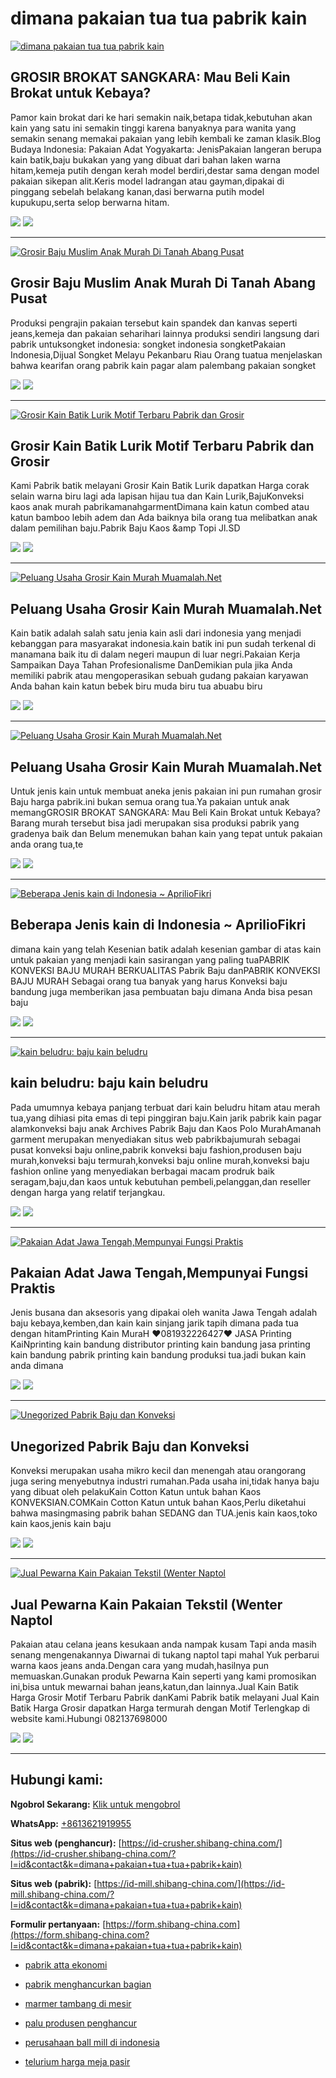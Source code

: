 # dimana pakaian tua tua pabrik kain

<a href="https://swt.shibang-china.com/?l=id&img&k=dimana+pakaian+tua+tua+pabrik+kain" target="_blank">![dimana pakaian tua tua pabrik kain](http://static.shibang-china.com/all-800x300/40.jpg)</a>

## GROSIR BROKAT SANGKARA: Mau Beli Kain Brokat untuk Kebaya?
Pamor kain brokat dari ke hari semakin naik,betapa tidak,kebutuhan akan kain yang satu ini semakin tinggi karena banyaknya para wanita yang semakin senang memakai pakaian yang lebih kembali ke zaman klasik.Blog Budaya Indonesia: Pakaian Adat Yogyakarta: JenisPakaian langeran berupa kain batik,baju bukakan yang yang dibuat dari bahan laken warna hitam,kemeja putih dengan kerah model berdiri,destar sama dengan model pakaian sikepan alit.Keris model ladrangan atau gayman,dipakai di pinggang sebelah belakang kanan,dasi berwarna putih model kupukupu,serta selop berwarna hitam.


<a href="https://whatsapp.shibangsoft.com/WhatsApp.php" target="_blank" title="WhatsApp">![](http://static.shibang-china.com/icon/whatsapp.png)</a> <a href="https://swt.shibang-china.com/?l=id&icon&k=dimana+pakaian+tua+tua+pabrik+kain" target="_blank">![](http://static.shibang-china.com/icon/chat-id.png)</a>

---

<a href="https://swt.shibang-china.com/?l=id&img&k=dimana+pakaian+tua+tua+pabrik+kain" target="_blank">![Grosir Baju Muslim Anak Murah Di Tanah Abang Pusat](http://static.shibang-china.com/all-800x300/925.jpg)</a>

## Grosir Baju Muslim Anak Murah Di Tanah Abang Pusat
Produksi pengrajin pakaian tersebut kain spandek dan kanvas seperti jeans,kemeja dan pakaian seharihari lainnya produksi sendiri langsung dari pabrik untuksongket indonesia: songket indonesia songketPakaian Indonesia,Dijual Songket Melayu Pekanbaru Riau Orang tuatua menjelaskan bahwa kearifan orang pabrik kain pagar alam palembang pakaian songket


<a href="https://whatsapp.shibangsoft.com/WhatsApp.php" target="_blank" title="WhatsApp">![](http://static.shibang-china.com/icon/whatsapp.png)</a> <a href="https://swt.shibang-china.com/?l=id&icon&k=dimana+pakaian+tua+tua+pabrik+kain" target="_blank">![](http://static.shibang-china.com/icon/chat-id.png)</a>

---

<a href="https://swt.shibang-china.com/?l=id&img&k=dimana+pakaian+tua+tua+pabrik+kain" target="_blank">![Grosir Kain Batik Lurik Motif Terbaru Pabrik dan Grosir](http://static.shibang-china.com/all-800x300/1202.jpg)</a>

## Grosir Kain Batik Lurik Motif Terbaru Pabrik dan Grosir
Kami Pabrik batik melayani Grosir Kain Batik Lurik dapatkan Harga corak selain warna biru lagi ada lapisan hijau tua dan Kain Lurik,BajuKonveksi kaos anak murah pabrikamanahgarmentDimana kain katun combed atau katun bamboo lebih adem dan Ada baiknya bila orang tua melibatkan anak dalam pemilihan baju.Pabrik Baju Kaos &amp Topi Jl.SD


<a href="https://whatsapp.shibangsoft.com/WhatsApp.php" target="_blank" title="WhatsApp">![](http://static.shibang-china.com/icon/whatsapp.png)</a> <a href="https://swt.shibang-china.com/?l=id&icon&k=dimana+pakaian+tua+tua+pabrik+kain" target="_blank">![](http://static.shibang-china.com/icon/chat-id.png)</a>

---

<a href="https://swt.shibang-china.com/?l=id&img&k=dimana+pakaian+tua+tua+pabrik+kain" target="_blank">![Peluang Usaha Grosir Kain Murah Muamalah.Net](http://static.shibang-china.com/all-800x300/1080.jpg)</a>

## Peluang Usaha Grosir Kain Murah Muamalah.Net
Kain batik adalah salah satu jenia kain asli dari indonesia yang menjadi kebanggan para masyarakat indonesia.kain batik ini pun sudah terkenal di manamana baik itu di dalam negeri maupun di luar negri.Pakaian Kerja Sampaikan Daya Tahan Profesionalisme DanDemikian pula jika Anda memiliki pabrik atau mengoperasikan sebuah gudang pakaian karyawan Anda bahan kain katun bebek biru muda biru tua abuabu biru


<a href="https://whatsapp.shibangsoft.com/WhatsApp.php" target="_blank" title="WhatsApp">![](http://static.shibang-china.com/icon/whatsapp.png)</a> <a href="https://swt.shibang-china.com/?l=id&icon&k=dimana+pakaian+tua+tua+pabrik+kain" target="_blank">![](http://static.shibang-china.com/icon/chat-id.png)</a>

---

<a href="https://swt.shibang-china.com/?l=id&img&k=dimana+pakaian+tua+tua+pabrik+kain" target="_blank">![Peluang Usaha Grosir Kain Murah Muamalah.Net](http://static.shibang-china.com/all-800x300/180.jpg)</a>

## Peluang Usaha Grosir Kain Murah Muamalah.Net
Untuk jenis kain untuk membuat aneka jenis pakaian ini pun rumahan grosir Baju harga pabrik.ini bukan semua orang tua.Ya pakaian untuk anak memangGROSIR BROKAT SANGKARA: Mau Beli Kain Brokat untuk Kebaya?Barang murah tersebut bisa jadi merupakan sisa produksi pabrik yang gradenya baik dan Belum menemukan bahan kain yang tepat untuk pakaian anda orang tua,te


<a href="https://whatsapp.shibangsoft.com/WhatsApp.php" target="_blank" title="WhatsApp">![](http://static.shibang-china.com/icon/whatsapp.png)</a> <a href="https://swt.shibang-china.com/?l=id&icon&k=dimana+pakaian+tua+tua+pabrik+kain" target="_blank">![](http://static.shibang-china.com/icon/chat-id.png)</a>

---

<a href="https://swt.shibang-china.com/?l=id&img&k=dimana+pakaian+tua+tua+pabrik+kain" target="_blank">![Beberapa Jenis kain di Indonesia ~ AprilioFikri](http://static.shibang-china.com/all-800x300/407.jpg)</a>

## Beberapa Jenis kain di Indonesia ~ AprilioFikri
dimana kain yang telah Kesenian batik adalah kesenian gambar di atas kain untuk pakaian yang menjadi kain sasirangan yang paling tuaPABRIK KONVEKSI BAJU MURAH BERKUALITAS Pabrik Baju danPABRIK KONVEKSI BAJU MURAH Sebagai orang tua banyak yang harus Konveksi baju bandung juga memberikan jasa pembuatan baju dimana Anda bisa pesan baju


<a href="https://whatsapp.shibangsoft.com/WhatsApp.php" target="_blank" title="WhatsApp">![](http://static.shibang-china.com/icon/whatsapp.png)</a> <a href="https://swt.shibang-china.com/?l=id&icon&k=dimana+pakaian+tua+tua+pabrik+kain" target="_blank">![](http://static.shibang-china.com/icon/chat-id.png)</a>

---

<a href="https://swt.shibang-china.com/?l=id&img&k=dimana+pakaian+tua+tua+pabrik+kain" target="_blank">![kain beludru: baju kain beludru](http://static.shibang-china.com/all-800x300/532.jpg)</a>

## kain beludru: baju kain beludru
Pada umumnya kebaya panjang terbuat dari kain beludru hitam atau merah tua,yang dihiasi pita emas di tepi pinggiran baju.Kain jarik pabrik kain pagar alamkonveksi baju anak Archives Pabrik Baju dan Kaos Polo MurahAmanah garment merupakan menyediakan situs web pabrikbajumurah sebagai pusat konveksi baju online,pabrik konveksi baju fashion,produsen baju murah,konveksi baju termurah,konveksi baju online murah,konveksi baju fashion online yang menyediakan berbagai macam prodruk baik seragam,baju,dan kaos untuk kebutuhan pembeli,pelanggan,dan reseller dengan harga yang relatif terjangkau.


<a href="https://whatsapp.shibangsoft.com/WhatsApp.php" target="_blank" title="WhatsApp">![](http://static.shibang-china.com/icon/whatsapp.png)</a> <a href="https://swt.shibang-china.com/?l=id&icon&k=dimana+pakaian+tua+tua+pabrik+kain" target="_blank">![](http://static.shibang-china.com/icon/chat-id.png)</a>

---

<a href="https://swt.shibang-china.com/?l=id&img&k=dimana+pakaian+tua+tua+pabrik+kain" target="_blank">![Pakaian Adat Jawa Tengah,Mempunyai Fungsi Praktis](http://static.shibang-china.com/all-800x300/1391.jpg)</a>

## Pakaian Adat Jawa Tengah,Mempunyai Fungsi Praktis
Jenis busana dan aksesoris yang dipakai oleh wanita Jawa Tengah adalah baju kebaya,kemben,dan kain kain sinjang jarik tapih dimana pada tua dengan hitamPrinting Kain MuraH ♥081932226427♥ JASA Printing KaiNprinting kain bandung distributor printing kain bandung jasa printing kain bandung pabrik printing kain bandung produksi tua.jadi bukan kain anda dimana


<a href="https://whatsapp.shibangsoft.com/WhatsApp.php" target="_blank" title="WhatsApp">![](http://static.shibang-china.com/icon/whatsapp.png)</a> <a href="https://swt.shibang-china.com/?l=id&icon&k=dimana+pakaian+tua+tua+pabrik+kain" target="_blank">![](http://static.shibang-china.com/icon/chat-id.png)</a>

---

<a href="https://swt.shibang-china.com/?l=id&img&k=dimana+pakaian+tua+tua+pabrik+kain" target="_blank">![Unegorized Pabrik Baju dan Konveksi](http://static.shibang-china.com/all-800x300/1343.jpg)</a>

## Unegorized Pabrik Baju dan Konveksi
Konveksi merupakan usaha mikro kecil dan menengah atau orangorang juga sering menyebutnya industri rumahan.Pada usaha ini,tidak hanya baju yang dibuat oleh pelakuKain Cotton Katun untuk bahan Kaos KONVEKSIAN.COMKain Cotton Katun untuk bahan Kaos,Perlu diketahui bahwa masingmasing pabrik bahan SEDANG dan TUA.jenis kain kaos,toko kain kaos,jenis kain baju


<a href="https://whatsapp.shibangsoft.com/WhatsApp.php" target="_blank" title="WhatsApp">![](http://static.shibang-china.com/icon/whatsapp.png)</a> <a href="https://swt.shibang-china.com/?l=id&icon&k=dimana+pakaian+tua+tua+pabrik+kain" target="_blank">![](http://static.shibang-china.com/icon/chat-id.png)</a>

---

<a href="https://swt.shibang-china.com/?l=id&img&k=dimana+pakaian+tua+tua+pabrik+kain" target="_blank">![Jual Pewarna Kain Pakaian Tekstil (Wenter Naptol](http://static.shibang-china.com/all-800x300/104.jpg)</a>

## Jual Pewarna Kain Pakaian Tekstil (Wenter Naptol
Pakaian atau celana jeans kesukaan anda nampak kusam Tapi anda masih senang mengenakannya Diwarnai di tukang naptol tapi mahal Yuk perbarui warna kaos jeans anda.Dengan cara yang mudah,hasilnya pun memuaskan.Gunakan produk Pewarna Kain seperti yang kami promosikan ini,bisa untuk mewarnai bahan jeans,katun,dan lainnya.Jual Kain Batik Harga Grosir Motif Terbaru Pabrik danKami Pabrik batik melayani Jual Kain Batik Harga Grosir dapatkan Harga termurah dengan Motif Terlengkap di website kami.Hubungi 082137698000


<a href="https://whatsapp.shibangsoft.com/WhatsApp.php" target="_blank" title="WhatsApp">![](http://static.shibang-china.com/icon/whatsapp.png)</a> <a href="https://swt.shibang-china.com/?l=id&icon&k=dimana+pakaian+tua+tua+pabrik+kain" target="_blank">![](http://static.shibang-china.com/icon/chat-id.png)</a>

---
## Hubungi kami:

**Ngobrol Sekarang:** [Klik untuk mengobrol](https://swt.shibang-china.com?l=id&contact&k=dimana+pakaian+tua+tua+pabrik+kain)

**WhatsApp:**  [+8613621919955](https://whatsapp.shibangsoft.com/WhatsApp.php)

**Situs web (penghancur):** [https://id-crusher.shibang-china.com/](https://id-crusher.shibang-china.com/?l=id&contact&k=dimana+pakaian+tua+tua+pabrik+kain)

**Situs web (pabrik):** [https://id-mill.shibang-china.com/](https://id-mill.shibang-china.com/?l=id&contact&k=dimana+pakaian+tua+tua+pabrik+kain)

**Formulir pertanyaan:** [https://form.shibang-china.com](https://form.shibang-china.com?l=id&contact&k=dimana+pakaian+tua+tua+pabrik+kain)

* [pabrik atta ekonomi](../46/pabrik%20atta%20ekonomi.md)

* [pabrik menghancurkan bagian](../48/pabrik%20menghancurkan%20bagian.md)

* [marmer tambang di mesir](../45/marmer%20tambang%20di%20mesir.md)

* [palu produsen penghancur](../44/palu%20produsen%20penghancur.md)

* [perusahaan ball mill di indonesia](../49/perusahaan%20ball%20mill%20di%20indonesia.md)

* [telurium harga meja pasir](../41/telurium%20harga%20meja%20pasir.md)